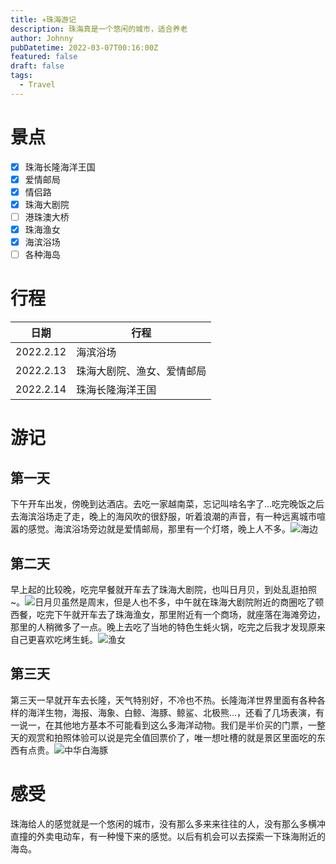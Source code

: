 ```yaml
---
title: ✈珠海游记
description: 珠海真是一个悠闲的城市，适合养老
author: Johnny
pubDatetime: 2022-03-07T00:16:00Z
featured: false
draft: false
tags:
  - Travel
---
```


# 景点

- [x] 珠海长隆海洋王国
- [x] 爱情邮局
- [x] 情侣路
- [x] 珠海大剧院
- [ ] 港珠澳大桥
- [x] 珠海渔女
- [x] 海滨浴场
- [ ] 各种海岛

# 行程

| 日期      | 行程                       |
| --------- | -------------------------- |
| 2022.2.12 | 海滨浴场                   |
| 2022.2.13 | 珠海大剧院、渔女、爱情邮局 |
| 2022.2.14 | 珠海长隆海洋王国           |

# 游记

## 第一天

下午开车出发，傍晚到达酒店。去吃一家越南菜，忘记叫啥名字了...吃完晚饭之后去海滨浴场走了走，晚上的海风吹的很舒服，听着浪潮的声音，有一种远离城市喧嚣的感觉。海滨浴场旁边就是爱情邮局，那里有一个灯塔，晚上人不多。![海边](https://assets.beyh.net/20220212_130308330_iOS.avif)

## 第二天

早上起的比较晚，吃完早餐就开车去了珠海大剧院，也叫日月贝，到处乱逛拍照~。![日月贝](https://assets.beyh.net/20220213_051043025_iOS.avif)虽然是周末，但是人也不多，中午就在珠海大剧院附近的商圈吃了顿西餐，吃完下午就开车去了珠海渔女，那里附近有一个商场，就座落在海滩旁边，那里的人稍微多了一点。晚上去吃了当地的特色生蚝火锅，吃完之后我才发现原来自己更喜欢吃烤生蚝。![渔女](https://assets.beyh.net/20220213_075448553_iOS.avif)

## 第三天

第三天一早就开车去长隆，天气特别好，不冷也不热。长隆海洋世界里面有各种各样的海洋生物，海报、海象、白鲸、海豚、鲸鲨、北极熊...，还看了几场表演，有一说一，在其他地方基本不可能看到这么多海洋动物。我们是半价买的门票，一整天的观赏和拍照体验可以说是完全值回票价了，唯一想吐槽的就是景区里面吃的东西有点贵。![中华白海豚](https://assets.beyh.net/20220214_060808557_iOS.avif)

# 感受

珠海给人的感觉就是一个悠闲的城市，没有那么多来来往往的人，没有那么多横冲直撞的外卖电动车，有一种慢下来的感觉。以后有机会可以去探索一下珠海附近的海岛。